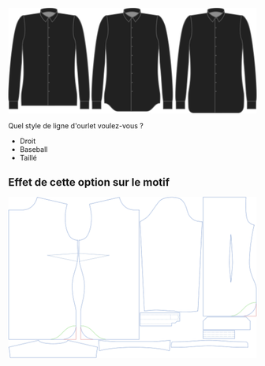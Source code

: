 ![Style d'ourlet](hemstyle.svg)

Quel style de ligne d'ourlet voulez-vous ?

-   Droit
-   Baseball
-   Taillé

## Effet de cette option sur le motif

![Cette image montre l'effet de cette option en superposant plusieurs variantes qui ont une valeur différente pour cette option](simone_hemstyle_sample.svg "Effet de cette option sur le motif")
